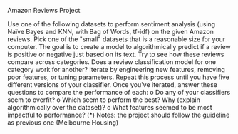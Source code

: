 
Amazon Reviews Project

Use one of the following datasets to perform sentiment analysis (using Naïve Bayes and KNN, with Bag of Words, tf-idf) on the given Amazon
reviews. Pick one of the &quot;small&quot; datasets that is a reasonable size for your computer. The goal is to create a model to algorithmically predict if a review is positive or negative just based on its text. Try to see how
these reviews compare across categories. Does a review classification model for one category work for another?
Iterate by engineering new features, removing poor features, or tuning parameters. Repeat this process until you have five different versions
of your classifier. Once you&#39;ve iterated, answer these questions to compare the performance of each:
  o Do any of your classifiers seem to overfit?
  o Which seem to perform the best? Why (explain algorithmically over the dataset)?
  o What features seemed to be most impactful to performance?
(*) Notes: the project should follow the guideline as previous one
(Melbourne Housing)
